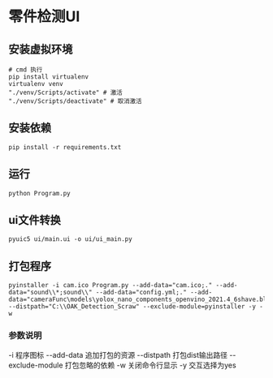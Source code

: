 # 零件检测UI

## 安装虚拟环境
```shell
# cmd 执行
pip install virtualenv
virtualenv venv
"./venv/Scripts/activate" # 激活
"./venv/Scripts/deactivate" # 取消激活
```

## 安装依赖
```shell
pip install -r requirements.txt
```
## 运行
```
python Program.py
```

## ui文件转换
```shell
pyuic5 ui/main.ui -o ui/ui_main.py
```

## 打包程序
```shell
pyinstaller -i cam.ico Program.py --add-data="cam.ico;." --add-data="sound\\*;sound\\" --add-data="config.yml;." --add-data="cameraFunc\models\yolox_nano_components_openvino_2021.4_6shave.blob;cameraFunc\\models\\" --distpath="C:\\OAK_Detection_Scraw" --exclude-module=pyinstaller -y -w 
```
### 参数说明
-i 程序图标
--add-data 追加打包的资源
--distpath 打包dist输出路径
--exclude-module 打包忽略的依赖
-w 关闭命令行显示
-y 交互选择为yes